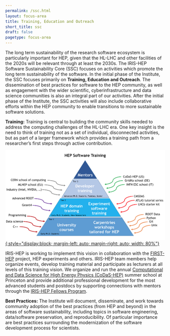 ```yaml
---
permalink: /ssc.html
layout: focus-area
title: Training, Education and Outreach
short_title: ssc
draft: false
pagetype: focus-area
---
```


The long term sustainability of the research software ecosystem is particularly
important for HEP, given that the HL-LHC and other facilities of the 2020s 
will be relevant through at least the 2030s. The IRIS-HEP Software 
Sustainability Core (SSC) focuses on activities which promote the long term 
sustainability of the software. In the initial phase of the Institute,
the SSC focuses primarily on **Training, Education and Outreach**. 
The dissemination of best practices for software to the HEP community, as well 
as engagement with the wider scientific, cyberinfrastructure and data science 
communities is also an integral part of our activities. After the initial 
phase of the Institute, the SSC activities will also include collaborative 
efforts within the HEP community to enable transitions to more sustainable 
software solutions.

**Training:** Training is central to building the community skills needed to address the computing challenges of the HL-LHC era. One key insight is the need to think of training not as a set of individual, disconnected activities, but as part of a larger framework which provides a training path from a researcher’s first steps through active contribution.

[![Training Framework](/assets/images/Training-Pyramid-small.png){:style="display:block; margin-left: auto; margin-right: auto; width: 80%"}](/assets/images/Training-Pyramid.png)

IRIS-HEP is working to implement this vision in collaboration with the [FIRST-HEP](http://first-hep.org/) project, HEP experiments and others. IRIS-HEP team members help organize events, develop training material and participate as lecturers at all levels of this training vision.
We organize and run the annual [Computational and Data Science for High Energy Physics (CoDaS-HEP)](http://codas-hep.org/) summer school at Princeton and provide additional professional development for the most advanced students and postdocs by supporting connections with mentors through the [IRIS-HEP Fellows Program](/fellows.html).

**Best Practices:** The Institute will document, disseminate, and work towards community adoption of the best practices (from HEP and beyond) in the areas of software sustainability, including topics in software engineering, data/software preservation, and reproducibility. Of particular importance are best practices surrounding the modernization of the software development process for scientists.



<!--  **Contact us**: [xyz-team@iris-hep.org](mailto:xyz-team@iris-hep.org) -->

<br>
